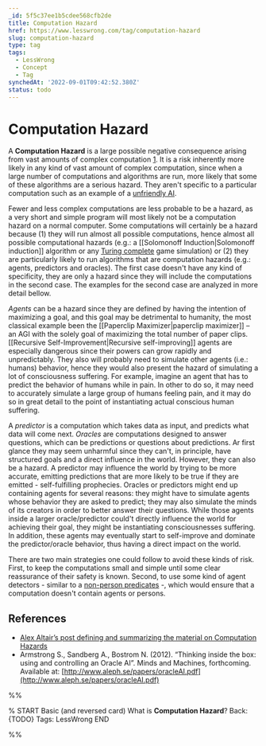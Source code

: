 ```yaml
---
_id: 5f5c37ee1b5cdee568cfb2de
title: Computation Hazard
href: https://www.lesswrong.com/tag/computation-hazard
slug: computation-hazard
type: tag
tags:
  - LessWrong
  - Concept
  - Tag
synchedAt: '2022-09-01T09:42:52.380Z'
status: todo
---
```


# Computation Hazard

A **Computation Hazard** is a large possible negative consequence arising from vast amounts of complex computation [1](http://lesswrong.com/lw/d2f/computation_hazards/). It is a risk inherently more likely in any kind of vast amount of complex computation, since when a large number of computations and algorithms are run, more likely that some of these algorithms are a serious hazard. They aren't specific to a particular computation such as an example of a [unfriendly AI](https://wiki.lesswrong.com/wiki/unfriendly_AI).

Fewer and less complex computations are less probable to be a hazard, as a very short and simple program will most likely not be a computation hazard on a normal computer. Some computations will certainly be a hazard because (1) they will run almost all possible computations, hence almost all possible computational hazards (e.g.: a [[Solomonoff Induction|Solomonoff induction]] algorithm or any [Turing complete](https://en.wikipedia.org/wiki/Turing_complete) game simulation) or (2) they are particularly likely to run algorithms that are computation hazards (e.g.: agents, predictors and oracles). The first case doesn't have any kind of specificity, they are only a hazard since they will include the computations in the second case. The examples for the second case are analyzed in more detail bellow.

*Agents* can be a hazard since they are defined by having the intention of maximizing a goal, and this goal may be detrimental to humanity, the most classical example been the [[Paperclip Maximizer|paperclip maximizer]] – an AGI with the solely goal of maximizing the total number of paper clips. [[Recursive Self-Improvement|Recursive self-improving]] agents are especially dangerous since their powers can grow rapidly and unpredictably. They also will probably need to simulate other agents (i.e.: humans) behavior, hence they would also present the hazard of simulating a lot of consciousness suffering. For example, imagine an agent that has to predict the behavior of humans while in pain. In other to do so, it may need to accurately simulate a large group of humans feeling pain, and it may do so in great detail to the point of instantiating actual conscious human suffering.

A *predictor* is a computation which takes data as input, and predicts what data will come next. *Oracles* are computations designed to answer questions, which can be predictions or questions about predictions. Ar first glance they may seem unharmful since they can't, in principle, have structured goals and a direct influence in the world. However, they can also be a hazard. A predictor may influence the world by trying to be more accurate, emitting predictions that are more likely to be true if they are emitted - self-fulfilling prophecies. Oracles or predictors might end up containing agents for several reasons: they might have to simulate agents whose behavior they are asked to predict; they may also simulate the minds of its creators in order to better answer their questions. While those agents inside a larger oracle/predictor could't directly influence the world for achieving their goal, they might be instantiating consciousnesses suffering. In addition, these agents may eventually start to self-improve and dominate the predictor/oracle behavior, thus having a direct impact on the world.

There are two main strategies one could follow to avoid these kinds of risk. First, to keep the computations small and simple until some clear reassurance of their safety is known. Second, to use some kind of agent detectors - similar to a [non-person predicates](http://lesswrong.com/lw/x4/nonperson_predicates/) -, which would ensure that a computation doesn't contain agents or persons.

## References

- [Alex Altair’s post defining and summarizing the material on Computation Hazards](http://lesswrong.com/lw/d2f/computation_hazards/)
- Armstrong S., Sandberg A., Bostrom N. (2012). “Thinking inside the box: using and controlling an Oracle AI”. Minds and Machines, forthcoming. Available at: [http://www.aleph.se/papers/oracleAI.pdf](http://www.aleph.se/papers/oracleAI.pdf)


%%

% START
Basic (and reversed card)
What is **Computation Hazard**?
Back: {TODO}
Tags: LessWrong
END

%%
	
